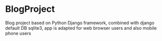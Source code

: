# BlogProject
Blog project based on Python Django framework, combined with django default DB sqlite3, 
app is adapted for web browser users and also mobile phone users
